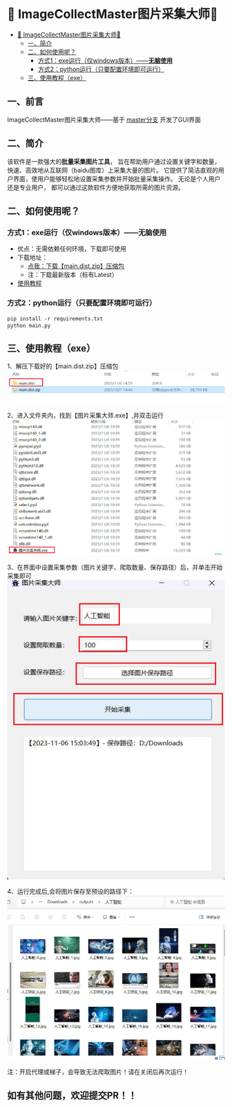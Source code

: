 # 🌟 ImageCollectMaster图片采集大师🌟 

- [🌟 ImageCollectMaster图片采集大师🌟](#-imagecollectmaster图片采集大师)
  - [一、简介](#一简介)
  - [二、如何使用呢？](#二如何使用呢)
    - [方式1：exe运行（仅windows版本）——**无脑使用**](#方式1exe运行仅windows版本无脑使用)
    - [方式2：python运行（只要配置环境即可运行）](#方式2python运行只要配置环境即可运行)
  - [三、使用教程（exe）](#三使用教程exe)
## 一、前言
  ImageCollectMaster图片采集大师——基于 [master分支](https://github.com/CrabBoss-lab/ImageCollectMaster/tree/master) 开发了GUI界面

## 二、简介

该软件是一款强大的**批量采集图片工具**，
旨在帮助用户通过设置关键字和数量， 快速、高效地从互联网（baidu图库）上采集大量的图片。
它提供了简洁直观的用户界面，使用户能够轻松地设置采集参数并开始批量采集操作。
无论是个人用户还是专业用户， 都可以通过这款软件方便地获取所需的图片资源。

## 二、如何使用呢？

### 方式1：exe运行（仅windows版本）——**无脑使用**
- 优点：无需依赖任何环境，下载即可使用
- 下载地址：
  - [点我：下载【main.dist.zip】压缩包](https://github.com/CrabBoss-lab/ImageCollectMaster/releases)
  - 注：下载最新版本（标有Latest）
- [使用教程]( ##三、使用教程（exe） )

### 方式2：python运行（只要配置环境即可运行）
```
pip install -r requirements.txt 
python main.py
```

## 三、使用教程（exe）
1、解压下载好的【main.dist.zip】压缩包
![unzip_image.png](assets/mdImage/unzip_image.png)

2、进入文件夹内，找到【图片采集大师.exe】,并双击运行
![22.jpg](assets/mdImage/exe.jpg)

3、在界面中设置采集参数（图片关键字、爬取数量、保存路径）后，并单击开始采集即可
![22.jpg](assets/mdImage/download.jpg)

4、运行完成后,会将图片保存至预设的路径下：
![img.png](assets/mdImage/data.jpg)

注：开启代理或梯子，会导致无法爬取图片！请在关闭后再次运行！

## 如有其他问题，欢迎提交PR！！